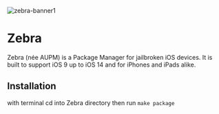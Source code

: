 





![zebra-banner1](https://github.com/pwnd2e/zebra/assets/104146035/ce14c753-69be-4446-abf1-9f9f860a2491)
# Zebra 
Zebra (née AUPM) is a Package Manager for jailbroken iOS devices. It is built to support iOS 9 up to iOS 14 and for iPhones and iPads alike.

## Installation

with terminal cd into Zebra directory then run
`make package`
